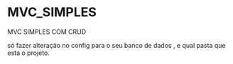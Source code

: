 # MVC_SIMPLES
MVC SIMPLES COM CRUD


só fazer alteração no config para o seu banco de dados , e qual pasta que esta o projeto.

